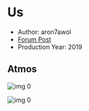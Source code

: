 # Us

* Author: aron7awol
* [Forum Post](https://www.avsforum.com/threads/bass-eq-for-filtered-movies.2995212/post-58170592)
* Production Year: 2019

## Atmos

![img 0](https://i.imgur.com/l7IjJvB.jpg)

![img 0](https://i.imgur.com/SGQkEbI.png)

